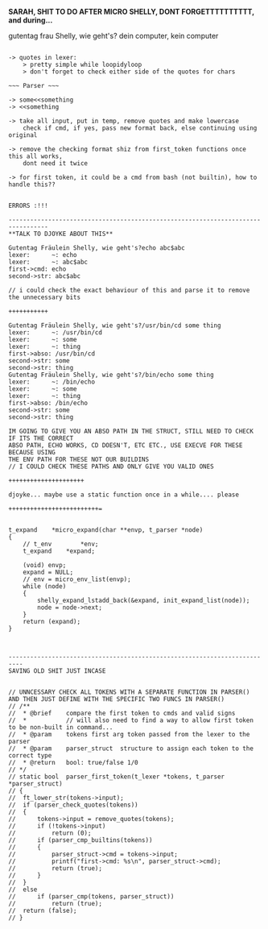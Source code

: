 **SARAH, SHIT TO DO AFTER MICRO SHELLY, DONT FORGETTTTTTTTTT, and during...**

gutentag frau Shelly, wie geht's?
dein computer, kein computer

~~~ Lexer ~~~

-> quotes in lexer: 
	> pretty simple while loopidyloop
	> don't forget to check either side of the quotes for chars

~~~ Parser ~~~

-> some<<something
-> <<something

-> take all input, put in temp, remove quotes and make lowercase
	check if cmd, if yes, pass new format back, else continuing using original

-> remove the checking format shiz from first_token functions once this all works, 
	dont need it twice

-> for first token, it could be a cmd from bash (not builtin), how to handle this??


ERRORS :!!!

---------------------------------------------------------------------------------
**TALK TO DJOYKE ABOUT THIS**

Gutentag Fräulein Shelly, wie geht's?echo abc$abc
lexer: 		~: echo
lexer: 		~: abc$abc
first->cmd: echo
second->str: abc$abc 

// i could check the exact behaviour of this and parse it to remove the unnecessary bits

+++++++++++

Gutentag Fräulein Shelly, wie geht's?/usr/bin/cd some thing
lexer: 		~: /usr/bin/cd
lexer: 		~: some
lexer: 		~: thing
first->abso: /usr/bin/cd
second->str: some
second->str: thing
Gutentag Fräulein Shelly, wie geht's?/bin/echo some thing
lexer: 		~: /bin/echo
lexer: 		~: some
lexer: 		~: thing
first->abso: /bin/echo
second->str: some
second->str: thing

IM GOING TO GIVE YOU AN ABSO PATH IN THE STRUCT, STILL NEED TO CHECK IF ITS THE CORRECT 
ABSO PATH, ECHO WORKS, CD DOESN'T, ETC ETC., USE EXECVE FOR THESE BECAUSE USING
THE ENV PATH FOR THESE NOT OUR BUILDINS
// I COULD CHECK THESE PATHS AND ONLY GIVE YOU VALID ONES

+++++++++++++++++++++

djoyke... maybe use a static function once in a while.... please

+++++++++++++++++++++++++=


t_expand	*micro_expand(char **envp, t_parser *node)
{
	// t_env	    *env;
    t_expand    *expand;

    (void) envp;
	expand = NULL;
	// env = micro_env_list(envp);
	while (node)
	{
        shelly_expand_lstadd_back(&expand, init_expand_list(node));
		node = node->next;
	}
	return (expand);
}



--------------------------------------------------------------------------
SAVING OLD SHIT JUST INCASE


// UNNCESSARY CHECK ALL TOKENS WITH A SEPARATE FUNCTION IN PARSER() AND THEN JUST DEFINE WITH THE SPECIFIC TWO FUNCS IN PARSER()
// /**
//  * @brief	compare the first token to cmds and valid signs
//  * 			// will also need to find a way to allow first token to be non-built in command...
//  * @param	tokens first arg token passed from the lexer to the parser
//  * @param	parser_struct  structure to assign each token to the correct type
//  * @return	bool: true/false 1/0
// */
// static bool	parser_first_token(t_lexer *tokens, t_parser *parser_struct)
// {
// 	ft_lower_str(tokens->input);
// 	if (parser_check_quotes(tokens))
// 	{
// 		tokens->input = remove_quotes(tokens);
// 		if (!tokens->input)
// 			return (0);
// 		if (parser_cmp_builtins(tokens))
// 		{
// 			parser_struct->cmd = tokens->input;
// 			printf("first->cmd: %s\n", parser_struct->cmd);
// 			return (true);
// 		}
// 	}
// 	else
// 		if (parser_cmp(tokens, parser_struct))
// 			return (true);
// 	return (false);
// }
